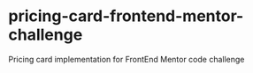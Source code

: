 # pricing-card-frontend-mentor-challenge
Pricing card implementation for FrontEnd Mentor code challenge
